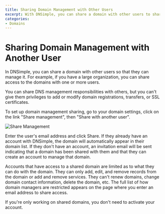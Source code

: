 ```yaml
---
title: Sharing Domain Management with Other Users
excerpt: With DNSimple, you can share a domain with other users to share management.
categories:
- Domains
---
```


# Sharing Domain Management with Another User

In DNSimple, you can share a domain with other users so that they can manage it. For example, if you have a large organization, you can share access to the domains with one or more users.

You can share DNS management responsibilities with others, but you can't give them privileges to add or modify domain registrations, transfers, or SSL certificates.

To set up domain management sharing, go to your domain settings, click on the link "Share management", then "Share with another user".

![Share Management](/files/share-management-card.png)

Enter the user's email address and click Share. If they already have an account with DNSimple, the domain will automatically appear in their domain list. If they don't have an account, an invitation email will be sent indicating that a domain has been shared with them and that they can create an account to manage that domain.

Accounts that have access to a shared domain are limited as to what they can do with the domain. They can only add, edit, and remove records from the domain or add and remove services. They can't renew domains, change domain contact information, delete the domain, etc. The full list of how domain managers are restricted appears on the page where you enter an email address to share access.

If you're only working on shared domains, you don't need to activate your account.
